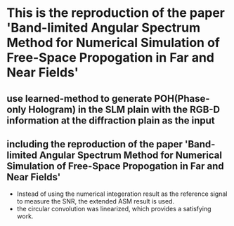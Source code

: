 # This is the reproduction of the paper 'Band-limited Angular Spectrum Method for Numerical Simulation of Free-Space Propogation in Far and Near Fields'

## use learned-method to generate POH(Phase-only Hologram) in the SLM plain with the RGB-D information at the diffraction plain as the input

## including the reproduction of the paper 'Band-limited Angular Spectrum Method for Numerical Simulation of Free-Space Propogation in Far and Near Fields'
- Instead of using the numerical integeration result as the reference signal to measure the SNR, the extended ASM result is used.
- the circular convolution was linearized, which provides a satisfying work.
